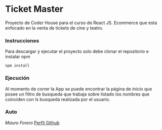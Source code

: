 # Ticket Master
Proyecto de Coder House para el curso de React JS. Ecommerce que esta enfocado en la venta de tickets de cine y teatro.

### Instrucciones
Para descargar y ejecutar el proyecto solo debe clonar el repositorio e instalar npm

```
npm install
```

### Ejecución
Al momento de correr la App se puede encontrar la página de inicio que posee un filtro de busqueda que trabaja sobre listado los nombres que coinciden con ls busqueda realizada por el usuario.


### Auto

*Mauro Forero* [Perfil Github](https://github.com/maoforero)
